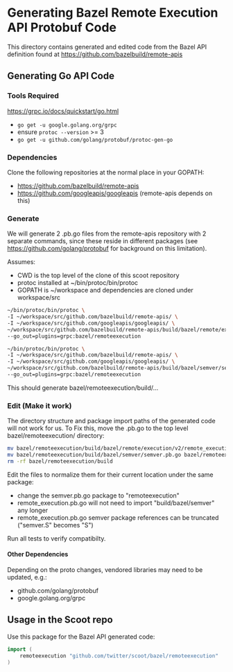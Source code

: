 # Generating Bazel Remote Execution API Protobuf Code

This directory contains generated and edited code from the Bazel API
definition found at https://github.com/bazelbuild/remote-apis

## Generating Go API Code

### Tools Required

https://grpc.io/docs/quickstart/go.html

* `go get -u google.golang.org/grpc`
* ensure `protoc --version` >= 3
* `go get -u github.com/golang/protobuf/protoc-gen-go`

### Dependencies

Clone the following repositories at the normal place in your GOPATH:

* https://github.com/bazelbuild/remote-apis
* https://github.com/googleapis/googleapis (remote-apis depends on this)

### Generate

We will generate 2 .pb.go files from the remote-apis repository with 2 separate commands,
since these reside in different packages (see https://github.com/golang/protobuf for background on this limitation).

Assumes:
* CWD is the top level of the clone of this scoot repository
* protoc installed at ~/bin/protoc/bin/protoc
* GOPATH is ~/workspace and dependencies are cloned under workspace/src

```sh
~/bin/protoc/bin/protoc \
-I ~/workspace/src/github.com/bazelbuild/remote-apis/ \
-I ~/workspace/src/github.com/googleapis/googleapis/ \
~/workspace/src/github.com/bazelbuild/remote-apis/build/bazel/remote/execution/v2/remote_execution.proto \
--go_out=plugins=grpc:bazel/remoteexecution

~/bin/protoc/bin/protoc \
-I ~/workspace/src/github.com/bazelbuild/remote-apis/ \
-I ~/workspace/src/github.com/googleapis/googleapis/ \
~/workspace/src/github.com/bazelbuild/remote-apis/build/bazel/semver/semver.proto \
--go_out=plugins=grpc:bazel/remoteexecution
```

This should generate bazel/remoteexecution/build/...

### Edit (Make it work)

The directory structure and package import paths of the generated code will not work for us. To Fix this,
move the .pb.go to the top level bazel/remoteexecution/ directory:

```sh
mv bazel/remoteexecution/build/bazel/remote/execution/v2/remote_execution.pb.go bazel/remoteexecution/
mv bazel/remoteexecution/build/bazel/semver/semver.pb.go bazel/remoteexecution/
rm -rf bazel/remoteexecution/build
```

Edit the files to normalize them for their current location under the same package:
* change the semver.pb.go package to "remoteexecution"
* remote_execution.pb.go will not need to import "build/bazel/semver" any longer
* remote_execution.pb.go semver package references can be truncated ("semver.S" becomes "S")

Run all tests to verify compatibilty.

#### Other Dependencies

Depending on the proto changes, vendored libraries may need to be updated, e.g.:
* github.com/golang/protobuf
* google.golang.org/grpc

## Usage in the Scoot repo

Use this package for the Bazel API generated code:
```go
import (
    remoteexecution "github.com/twitter/scoot/bazel/remoteexecution"
)
```

